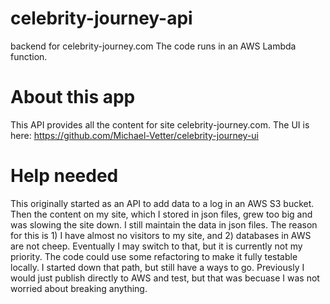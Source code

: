 # celebrity-journey-api
backend for celebrity-journey.com
The code runs in an AWS Lambda function.

# About this app
This API provides all the content for site celebrity-journey.com.  The UI is here: https://github.com/Michael-Vetter/celebrity-journey-ui

# Help needed
This originally started as an API to add data to a log in an AWS S3 bucket.  Then the content on my site, which I stored in json files, grew too big and was slowing the site down.  I still maintain the data in json files.  The reason for this is 1) I have almost no visitors to my site, and 2) databases in AWS are not cheep.  Eventually I may switch to that, but it is currently not my priority.  The code could use some refactoring to make it fully testable locally. I started down that path, but still have a ways to go.  Previously I would just publish directly to AWS and test, but that was becuase I was not worried about breaking anything.

